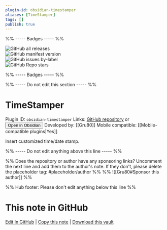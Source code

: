 ```yaml
---
plugin-id: obsidian-timestamper
aliases: [TimeStamper]
tags: []
publish: true
---
```


%% ----- Badges ----- %%

![GitHub all releases](https://img.shields.io/github/downloads/Gru80/obsidian-timestamper/total?color=573E7A&logo=github&style=for-the-badge)  
![GitHub manifest version](https://img.shields.io/github/manifest-json/v/Gru80/obsidian-timestamper?color=573E7A&logo=github&style=for-the-badge)  
![GitHub issues by-label](https://img.shields.io/github/issues/Gru80/obsidian-timestamper/help%20wanted?color=573E7A&logo=github&style=for-the-badge)  
![GitHub Repo stars](https://img.shields.io/github/stars/Gru80/obsidian-timestamper?color=573E7A&logo=github&style=for-the-badge)

%% ----- Badges ----- %%

%% ----- Do not edit this section ----- %%

# TimeStamper

Plugin ID: `obsidian-timestamper`
Links: [GitHub repository](https://github.com/Gru80/obsidian-timestamper) or [<button id=HH>Open in Obsidian</button>](obsidian://show-plugin?id=obsidian-timestamper)
Developed by: [[Gru80]]
Mobile compatible: [[Mobile-compatible plugins|Yes]]

Insert customized time/date stamp.

%% ----- Do not edit anything above this line ----- %%

%% Does the repository or author have any sponsoring links? Uncomment the next line and add them to the author's note. If they don't, please delete the placeholder tag: #placeholder/author %%
%% ![[Gru80#Sponsor this author]] %%

%% Hub footer: Please don't edit anything below this line %%

# This note in GitHub

<span class="git-footer">[Edit In GitHub](https://github.dev/obsidian-community/obsidian-hub/blob/main/02%20-%20Community%20Expansions/02.05%20All%20Community%20Expansions/Plugins/obsidian-timestamper.md "git-hub-edit-note") | [Copy this note](https://raw.githubusercontent.com/obsidian-community/obsidian-hub/main/02%20-%20Community%20Expansions/02.05%20All%20Community%20Expansions/Plugins/obsidian-timestamper.md "git-hub-copy-note") | [Download this vault](https://github.com/obsidian-community/obsidian-hub/archive/refs/heads/main.zip "git-hub-download-vault") </span>

